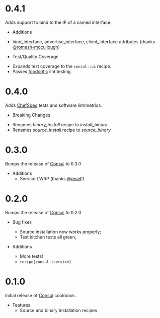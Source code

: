 # 0.4.1
Adds support to bind to the IP of a named interface.

* Additions
- bind_interface, advertise_interface, client_interface attributes
  (thanks [@romesh-mccullough][5])

* Test/Quality Coverage
- Expands test coverage to the `consul::ui` recipe.
- Passes [foodcritic][4] lint testing.

# 0.4.0
Adds [ChefSpec][3] tests and software lint/metrics.

* Breaking Changes
- Renames *binary_install* recipe to *install_binary*
- Renames *source_install* recipe to *source_binary*

# 0.3.0
Bumps the release of [Consul][1] to 0.3.0

* Additions
  - Service LWRP (thanks [@reset][2]!)

# 0.2.0

Bumps the release of [Consul][1] to 0.2.0

* Bug fixes
  * Source installation now works properly;
  * Test kitchen tests all green;

* Additions
  - More tests!
  - `recipe[consul::service]`

# 0.1.0

Initial release of [Consul][1] cookbook.

* Features
  * Source and binary installation recipes

[1]: http://consul.io
[2]: https://github.com/reset
[3]: https://github.com/sethvargo/chefspec
[4]: http://acrmp.github.io/foodcritic/
[5]: https://github.com/romesh-mccullough
